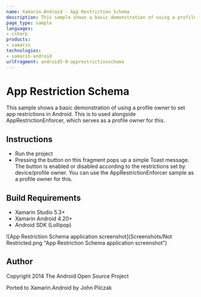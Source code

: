 ```yaml
---
name: Xamarin.Android - App Restriction Schema
description: This sample shows a basic demonstration of using a profile owner to set app restrictions in Android. This is to used alongside...
page_type: sample
languages:
- csharp
products:
- xamarin
technologies:
- xamarin-android
urlFragment: android5-0-apprestrictionschema
---
```

# App Restriction Schema

This sample shows a basic demonstration of using a profile owner to set app restrictions in Android. This is to used alongside AppRestrictionEnforcer, which serves as a profile owner for this.

## Instructions

* Run the project
* Pressing the button on this fragment pops up a simple Toast message. The button is enabled or disabled according to the restrictions set by device/profile owner. You can use the AppRestrictionEnforcer sample as a profile owner for this.

## Build Requirements
* Xamarin Studio 5.3+
* Xamarin Android 4.20+
* Android SDK (Lollipop)

![App Restriction Schema application screenshot](Screenshots/Not Restricted.png "App Restriction Schema application screenshot")

## Author 
Copyright 2014 The Android Open Source Project

Ported to Xamarin.Android by John Pilczak
